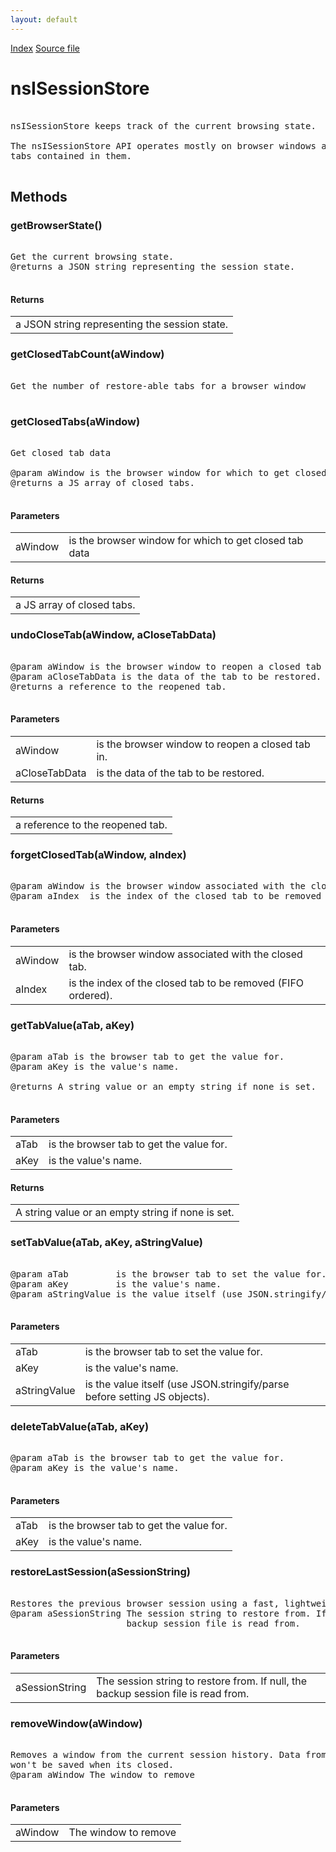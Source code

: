 ```yaml
---
layout: default
---
```

<div id='links'><a href="../index.html">Index</a>
<a href="http://dxr.mozilla.org/mozilla-central/source/mobile/android/components/SessionStore.idl">Source file</a>
</div>

# nsISessionStore #
<pre>  
nsISessionStore keeps track of the current browsing state.  
  
The nsISessionStore API operates mostly on browser windows and the browser  
tabs contained in them.  
  
</pre>
## Methods ##

### getBrowserState() ###
<pre>  
Get the current browsing state.  
@returns a JSON string representing the session state.  
  
</pre>
#### Returns ####

<table>

<tr>
<td>a JSON string representing the session state.  
</td>
</tr>

</table>

### getClosedTabCount(aWindow) ###
<pre>  
Get the number of restore-able tabs for a browser window  
  
</pre>
### getClosedTabs(aWindow) ###
<pre>  
Get closed tab data  
  
@param aWindow is the browser window for which to get closed tab data  
@returns a JS array of closed tabs.  
  
</pre>
#### Parameters ####

<table>

<tr>
<td>aWindow</td>
<td>is the browser window for which to get closed tab data  
</td>
</tr>

</table>

#### Returns ####

<table>

<tr>
<td>a JS array of closed tabs.  
</td>
</tr>

</table>

### undoCloseTab(aWindow, aCloseTabData) ###
<pre>  
@param aWindow is the browser window to reopen a closed tab in.  
@param aCloseTabData is the data of the tab to be restored.  
@returns a reference to the reopened tab.  
  
</pre>
#### Parameters ####

<table>

<tr>
<td>aWindow</td>
<td>is the browser window to reopen a closed tab in.  
</td>
</tr>

<tr>
<td>aCloseTabData</td>
<td>is the data of the tab to be restored.  
</td>
</tr>

</table>

#### Returns ####

<table>

<tr>
<td>a reference to the reopened tab.  
</td>
</tr>

</table>

### forgetClosedTab(aWindow, aIndex) ###
<pre>  
@param aWindow is the browser window associated with the closed tab.  
@param aIndex  is the index of the closed tab to be removed (FIFO ordered).  
  
</pre>
#### Parameters ####

<table>

<tr>
<td>aWindow</td>
<td>is the browser window associated with the closed tab.  
</td>
</tr>

<tr>
<td>aIndex</td>
<td>is the index of the closed tab to be removed (FIFO ordered).  
</td>
</tr>

</table>

### getTabValue(aTab, aKey) ###
<pre>  
@param aTab is the browser tab to get the value for.  
@param aKey is the value's name.  
  
@returns A string value or an empty string if none is set.  
  
</pre>
#### Parameters ####

<table>

<tr>
<td>aTab</td>
<td>is the browser tab to get the value for.  
</td>
</tr>

<tr>
<td>aKey</td>
<td>is the value's name.  
</td>
</tr>

</table>

#### Returns ####

<table>

<tr>
<td>A string value or an empty string if none is set.  
</td>
</tr>

</table>

### setTabValue(aTab, aKey, aStringValue) ###
<pre>  
@param aTab         is the browser tab to set the value for.  
@param aKey         is the value's name.  
@param aStringValue is the value itself (use JSON.stringify/parse before setting JS objects).  
  
</pre>
#### Parameters ####

<table>

<tr>
<td>aTab</td>
<td>is the browser tab to set the value for.  
</td>
</tr>

<tr>
<td>aKey</td>
<td>is the value's name.  
</td>
</tr>

<tr>
<td>aStringValue</td>
<td>is the value itself (use JSON.stringify/parse before setting JS objects).  
</td>
</tr>

</table>

### deleteTabValue(aTab, aKey) ###
<pre>  
@param aTab is the browser tab to get the value for.  
@param aKey is the value's name.  
  
</pre>
#### Parameters ####

<table>

<tr>
<td>aTab</td>
<td>is the browser tab to get the value for.  
</td>
</tr>

<tr>
<td>aKey</td>
<td>is the value's name.  
</td>
</tr>

</table>

### restoreLastSession(aSessionString) ###
<pre>  
Restores the previous browser session using a fast, lightweight strategy  
@param aSessionString The session string to restore from. If null, the  
                      backup session file is read from.  
  
</pre>
#### Parameters ####

<table>

<tr>
<td>aSessionString</td>
<td>The session string to restore from. If null, the  
                      backup session file is read from.  
</td>
</tr>

</table>

### removeWindow(aWindow) ###
<pre>  
Removes a window from the current session history. Data from this window  
won't be saved when its closed.  
@param aWindow The window to remove  
  
</pre>
#### Parameters ####

<table>

<tr>
<td>aWindow</td>
<td>The window to remove  
</td>
</tr>

</table>
